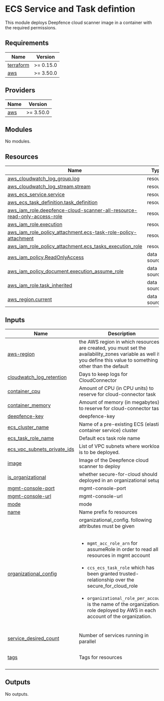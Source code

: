 # ECS Service and Task defintion

This module deploys Deepfence cloud scanner image in a container with the required permissions.

<!-- BEGINNING OF PRE-COMMIT-TERRAFORM DOCS HOOK -->

## Requirements

| Name | Version |
|------|---------|
| <a name="requirement_terraform"></a> [terraform](#requirement\_terraform) | >= 0.15.0 |
| <a name="requirement_aws"></a> [aws](#requirement\_aws) | >= 3.50.0 |

## Providers

| Name | Version |
|------|---------|
| <a name="provider_aws"></a> [aws](#provider\_aws) | >= 3.50.0 |

## Modules

No modules.

## Resources

| Name | Type |
|------|------|
| [aws_cloudwatch_log_group.log](https://registry.terraform.io/providers/hashicorp/aws/latest/docs/resources/cloudwatch_log_group) | resource |
| [aws_cloudwatch_log_stream.stream](https://registry.terraform.io/providers/hashicorp/aws/latest/docs/resources/cloudwatch_log_stream) | resource |
| [aws_ecs_service.service](https://registry.terraform.io/providers/hashicorp/aws/latest/docs/resources/ecs_service) | resource |
| [aws_ecs_task_definition.task_definition](https://registry.terraform.io/providers/hashicorp/aws/latest/docs/resources/ecs_task_definition) | resource |
| [aws_iam_role.deepfence-cloud-scanner-all-resource-read-only-access-role](https://registry.terraform.io/providers/hashicorp/aws/latest/docs/resources/iam_role) | resource |
| [aws_iam_role.execution](https://registry.terraform.io/providers/hashicorp/aws/latest/docs/resources/iam_role) | resource |
| [aws_iam_role_policy_attachment.ecs-task-role-policy-attachment](https://registry.terraform.io/providers/hashicorp/aws/latest/docs/resources/iam_role_policy_attachment) | resource |
| [aws_iam_role_policy_attachment.ecs_tasks_execution_role](https://registry.terraform.io/providers/hashicorp/aws/latest/docs/resources/iam_role_policy_attachment) | resource |
| [aws_iam_policy.ReadOnlyAccess](https://registry.terraform.io/providers/hashicorp/aws/latest/docs/data-sources/iam_policy) | data source |
| [aws_iam_policy_document.execution_assume_role](https://registry.terraform.io/providers/hashicorp/aws/latest/docs/data-sources/iam_policy_document) | data source |
| [aws_iam_role.task_inherited](https://registry.terraform.io/providers/hashicorp/aws/latest/docs/data-sources/iam_role) | data source |
| [aws_region.current](https://registry.terraform.io/providers/hashicorp/aws/latest/docs/data-sources/region) | data source |

## Inputs

| Name | Description | Type | Default | Required |
|------|-------------|------|---------|:--------:|
| <a name="input_aws-region"></a> [aws-region](#input\_aws-region) | the AWS region in which resources are created, you must set the availability\_zones variable as well if you define this value to something other than the default | `any` | n/a | yes |
| <a name="input_cloudwatch_log_retention"></a> [cloudwatch\_log\_retention](#input\_cloudwatch\_log\_retention) | Days to keep logs for CloudConnector | `number` | `5` | no |
| <a name="input_container_cpu"></a> [container\_cpu](#input\_container\_cpu) | Amount of CPU (in CPU units) to reserve for cloud-connector task | `string` | `"1024"` | no |
| <a name="input_container_memory"></a> [container\_memory](#input\_container\_memory) | Amount of memory (in megabytes) to reserve for cloud-connector task | `string` | `"2048"` | no |
| <a name="input_deepfence-key"></a> [deepfence-key](#input\_deepfence-key) | deepfence-key | `string` | n/a | yes |
| <a name="input_ecs_cluster_name"></a> [ecs\_cluster\_name](#input\_ecs\_cluster\_name) | Name of a pre-existing ECS (elastic container service) cluster | `string` | n/a | yes |
| <a name="input_ecs_task_role_name"></a> [ecs\_task\_role\_name](#input\_ecs\_task\_role\_name) | Default ecs task role name | `string` | `"ECSTaskRole"` | no |
| <a name="input_ecs_vpc_subnets_private_ids"></a> [ecs\_vpc\_subnets\_private\_ids](#input\_ecs\_vpc\_subnets\_private\_ids) | List of VPC subnets where workload is to be deployed. | `list(string)` | n/a | yes |
| <a name="input_image"></a> [image](#input\_image) | Image of the Deepfence cloud scanner to deploy | `string` | `"hub.docker.com/r/deepfenceio/cloud-connector/latest"` | no |
| <a name="input_is_organizational"></a> [is\_organizational](#input\_is\_organizational) | whether secure-for-cloud should be deployed in an organizational setup | `bool` | `false` | no |
| <a name="input_mgmt-console-port"></a> [mgmt-console-port](#input\_mgmt-console-port) | mgmt-console-port | `string` | n/a | yes |
| <a name="input_mgmt-console-url"></a> [mgmt-console-url](#input\_mgmt-console-url) | mgmt-console-url | `string` | n/a | yes |
| <a name="input_mode"></a> [mode](#input\_mode) | mode | `string` | n/a | yes |
| <a name="input_name"></a> [name](#input\_name) | Name prefix fo resources | `string` | `"deepfence-cloud-scanner"` | no |
| <a name="input_organizational_config"></a> [organizational\_config](#input\_organizational\_config) | organizational\_config. following attributes must be given<br><ul><br>  <li>`mgmt_acc_role_arn` for assumeRole in order to read all resources in mgmt account</li><br>  <li>`ccs_ecs_task_role` which has been granted trusted-relationship over the secure\_for\_cloud\_role</li><br>  <li>`organizational_role_per_account` is the name of the organizational role deployed by AWS in each account of the organization.</li><br></ul> | <pre>object({<br>    mgmt_acc_role_arn = string<br>    organizational_role_per_account  = string<br>    mem_acc_ecs_task_role_name     = string<br>  })</pre> | <pre>{<br>  "mem_acc_ecs_task_role_name": null,<br>  "mgmt_acc_role_arn": null,<br>  "organizational_role_per_account": null<br>}</pre> | no |
| <a name="input_service_desired_count"></a> [service\_desired\_count](#input\_service\_desired\_count) | Number of services running in parallel | `number` | `1` | no |
| <a name="input_tags"></a> [tags](#input\_tags) | Tags for resources | `map(string)` | <pre>{<br>  "product": "deepfence-cloud-scanner"<br>}</pre> | no |

## Outputs

No outputs.
